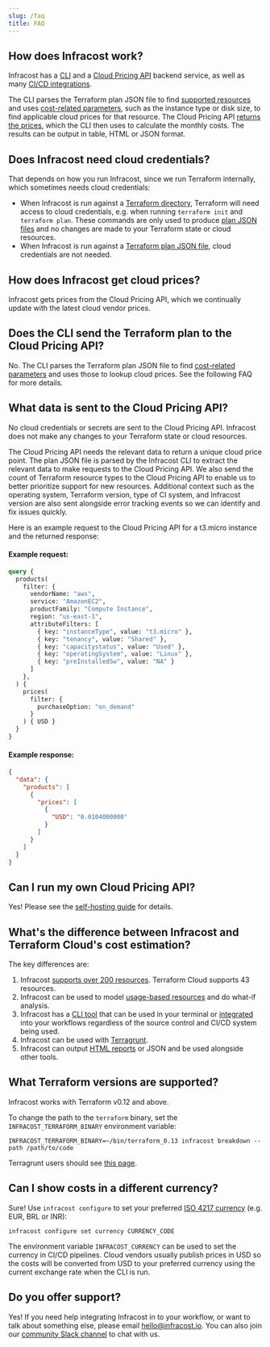 ```yaml
---
slug: /faq
title: FAQ
---
```


## How does Infracost work?

Infracost has a [CLI](https://github.com/infracost/infracost) and a [Cloud Pricing API](https://github.com/infracost/cloud-pricing-api) backend service, as well as many [CI/CD integrations](/docs/integrations/cicd).

The CLI parses the Terraform plan JSON file to find [supported resources](/docs/supported_resources) and uses [cost-related parameters](/docs/faq#example-request), such as the instance type or disk size, to find applicable cloud prices for that resource. The Cloud Pricing API [returns the prices](/docs/faq#example-response), which the CLI then uses to calculate the monthly costs. The results can be output in table, HTML or JSON format.

## Does Infracost need cloud credentials?

That depends on how you run Infracost, since we run Terraform internally, which sometimes needs cloud credentials:
- When Infracost is run against a [Terraform directory](/docs/#option-1-terraform-directory), Terraform will need access to cloud credentials, e.g. when running `terraform init` and `terraform plan`. These commands are only used to produce [plan JSON files](https://www.terraform.io/docs/commands/show.html#json-output) and no changes are made to your Terraform state or cloud resources.
- When Infracost is run against a [Terraform plan JSON file](/docs/#option-2-terraform-plan-json), cloud credentials are not needed.

## How does Infracost get cloud prices?

Infracost gets prices from the Cloud Pricing API, which we continually update with the latest cloud vendor prices.

## Does the CLI send the Terraform plan to the Cloud Pricing API?

No. The CLI parses the Terraform plan JSON file to find [cost-related parameters](/docs/faq#example-request) and uses those to lookup cloud prices. See the following FAQ for more details.

## What data is sent to the Cloud Pricing API?

No cloud credentials or secrets are sent to the Cloud Pricing API. Infracost does not make any changes to your Terraform state or cloud resources.

The Cloud Pricing API needs the relevant data to return a unique cloud price point. The plan JSON file is parsed by the Infracost CLI to extract the relevant data to make requests to the Cloud Pricing API. We also send the count of Terraform resource types to the Cloud Pricing API to enable us to better prioritize support for new resources. Additional context such as the operating system, Terraform version, type of CI system, and Infracost version are also sent alongside error tracking events so we can identify and fix issues quickly.

Here is an example request to the Cloud Pricing API for a t3.micro instance and the returned response:

#### Example request:
```graphql
query {
  products(
    filter: {
      vendorName: "aws",
      service: "AmazonEC2",
      productFamily: "Compute Instance",
      region: "us-east-1",
      attributeFilters: [
        { key: "instanceType", value: "t3.micro" },
        { key: "tenancy", value: "Shared" },
        { key: "capacitystatus", value: "Used" },
        { key: "operatingSystem", value: "Linux" },
        { key: "preInstalledSw", value: "NA" }
      ]
    },
  ) {
    prices(
      filter: {
        purchaseOption: "on_demand"
      }
    ) { USD }
  }
}
```

#### Example response:
```json
{
  "data": {
    "products": [
      {
        "prices": [
          {
            "USD": "0.0104000000"
          }
        ]
      }
    ]
  }
}
```

## Can I run my own Cloud Pricing API?

Yes! Please see the [self-hosting guide](/docs/cloud_pricing_api/self_hosted) for details.

## What's the difference between Infracost and Terraform Cloud's cost estimation?

The key differences are:
1. Infracost [supports over 200 resources](/docs/supported_resources). Terraform Cloud supports 43 resources.
2. Infracost can be used to model [usage-based resources](/docs/usage_based_resources) and do what-if analysis.
3. Infracost has a [CLI tool](/docs#installation) that can be used in your terminal or [integrated](/docs/integrations/cicd) into your workflows regardless of the source control and CI/CD system being used.
4. Infracost can be used with [Terragrunt](/docs/iac_tools/terragrunt).
5. Infracost can output [HTML reports](/docs/multi_project/report) or JSON and be used alongside other tools.

## What Terraform versions are supported?

Infracost works with Terraform v0.12 and above.

To change the path to the `terraform` binary, set the `INFRACOST_TERRAFORM_BINARY` environment variable:
```shell
INFRACOST_TERRAFORM_BINARY=~/bin/terraform_0.13 infracost breakdown --path /path/to/code
```

Terragrunt users should see [this page](/docs/iac_tools/terragrunt).

## Can I show costs in a different currency?

Sure! Use `infracost configure` to set your preferred [ISO 4217 currency](https://en.wikipedia.org/wiki/ISO_4217#Active_codes) (e.g. EUR, BRL or INR):
```shell
infracost configure set currency CURRENCY_CODE
```

The environment variable `INFRACOST_CURRENCY` can be used to set the currency in CI/CD pipelines. Cloud vendors usually publish prices in USD so the costs will be converted from USD to your preferred currency using the current exchange rate when the CLI is run.

## Do you offer support?

Yes! If you need help integrating Infracost in to your workflow, or want to talk about something else, please email [hello@infracost.io](mailto:hello@infracost.io). You can also join our [community Slack channel](https://www.infracost.io/community-chat) to chat with us.
